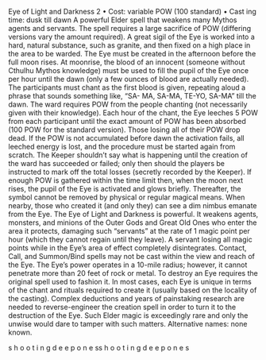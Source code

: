 Eye of Light and Darkness 2
• Cost:  variable POW (100 standard)
•
 Cast
ing time: dusk till dawn
A powerful Elder spell that weakens many Mythos agents 
and servants. The spell requires a large sacrifice of POW 
(differing versions vary the amount required). A great sigil 
of the Eye is worked into a hard, natural substance, such 
as granite, and then fixed on a high place in the area to be 
warded. The Eye must be created in the afternoon before 
the full moon rises. At moonrise, the blood of an innocent 
(someone without Cthulhu Mythos knowledge) must be 
used to fill the pupil of the Eye once per hour until the dawn 
(only a few ounces of blood are actually needed).
The participants must chant as the first blood is given, 
repeating aloud a phrase that sounds something like, “SA-
MA, SA-MA, TE-YO, SA-MA” till the dawn. The ward requires POW from the people chanting (not necessarily given with their knowledge). Each hour of the chant, the 
Eye leeches 5 POW from each participant until the exact amount of POW has been absorbed (100 POW for the 
standard version). Those losing all of their POW drop 
dead. If the POW is not accumulated before dawn the 
activation fails, all leeched energy is lost, and the procedure 
must be started again from scratch. The Keeper shouldn’t 
say what is happening until the creation of the ward 
has succeeded or failed; only then should the players be 
instructed to mark off the total losses (secretly recorded by 
the Keeper). If enough POW is gathered within the time 
limit then, when the moon next rises, the pupil of the Eye 
is activated and glows briefly. Thereafter, the symbol cannot 
be removed by physical or regular magical means. When 
nearby, those who created it (and only they) can see a dim 
nimbus emanate from the Eye. 
The Eye of Light and Darkness is powerful. It weakens 
agents, monsters, and minions of the Outer Gods and Great 
Old Ones who enter the area it protects, damaging such 
“servants” at the rate of 1 magic point per hour (which 
they cannot regain until they leave). A servant losing all 
magic points while in the Eye’s area of effect completely 
disintegrates. Contact, Call, and Summon/Bind spells 
may not be cast within the view and reach of the Eye. The 
Eye’s power operates in a 10-mile radius; however, it cannot 
penetrate more than 20 feet of rock or metal. 
To destroy an Eye requires the original spell used to 
fashion it. In most cases, each Eye is unique in terms of 
the chant and rituals required to create it (usually based on 
the locality of the casting). Complex deductions and years 
of painstaking research are needed to reverse-engineer the 
creation spell in order to turn it to the destruction of the 
Eye. Such Elder magic is exceedingly rare and only the 
unwise would dare to tamper with such matters.
Alternative names: none known.

s 
h 
o 
o 
t 
i 
n 
g 
d 
e e 
p 
o 
n 
e 
ss 
h 
o 
o 
t 
i 
n 
g 
d 
e e 
p 
o 
n 
e 
s
